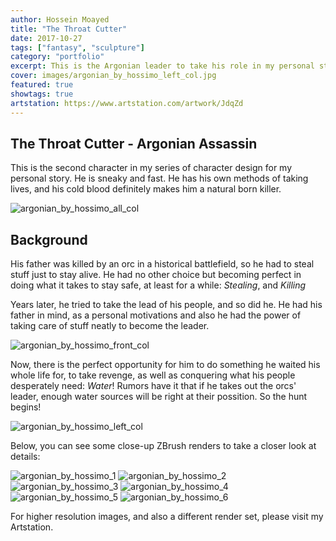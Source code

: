 ```yaml
---
author: Hossein Moayed
title: "The Throat Cutter"
date: 2017-10-27
tags: ["fantasy", "sculpture"]
category: "portfolio"
excerpt: This is the Argonian leader to take his role in my personal story. No one sees him coming!
cover: images/argonian_by_hossimo_left_col.jpg
featured: true
showtags: true
artstation: https://www.artstation.com/artwork/JdqZd
---
```




## The Throat Cutter - Argonian Assassin
  

This is the second character in my series of character design for my personal story. He is sneaky and fast. He has his own methods of taking lives, and his cold blood definitely makes him a natural born killer. 
  

<img src="/images/argonian_by_hossimo_all_col.jpg" alt="argonian_by_hossimo_all_col" class="responsive">

  

## Background

  

His father was killed by an orc in a historical battlefield, so he had to steal stuff just to stay alive. He had no other choice but becoming perfect in doing what it takes to stay safe, at least for a while: *Stealing*, and *Killing*

Years later, he tried to take the lead of his people, and so did he. He had his father in mind, as a personal motivations and also he had the power of taking care of stuff neatly to become the leader.
  

<img src="/images/argonian_by_hossimo_front_col.jpg" alt="argonian_by_hossimo_front_col" class="responsive">

  

Now, there is the perfect opportunity for him to do something he waited his whole life for, to take revenge, as well as conquering what his people desperately need: *Water*! Rumors have it that if he takes out the orcs' leader, enough water sources will be right at their possition. So the hunt begins!
  

<img src="/images/argonian_by_hossimo_left_col.jpg" alt="argonian_by_hossimo_left_col" class="responsive">


  

Below, you can see some close-up ZBrush renders to take a closer look at details:

  

<img src="/images/argonian_by_hossimo_1.jpg" alt="argonian_by_hossimo_1" class="responsive">
<img src="/images/argonian_by_hossimo_2.jpg" alt="argonian_by_hossimo_2" class="responsive">
<img src="/images/argonian_by_hossimo_3.jpg" alt="argonian_by_hossimo_3" class="responsive">
<img src="/images/argonian_by_hossimo_4.jpg" alt="argonian_by_hossimo_4" class="responsive">
<img src="/images/argonian_by_hossimo_5.jpg" alt="argonian_by_hossimo_5" class="responsive">
<img src="/images/argonian_by_hossimo_6.jpg" alt="argonian_by_hossimo_6" class="responsive">



For higher resolution images, and also a different render set, please visit my Artstation.